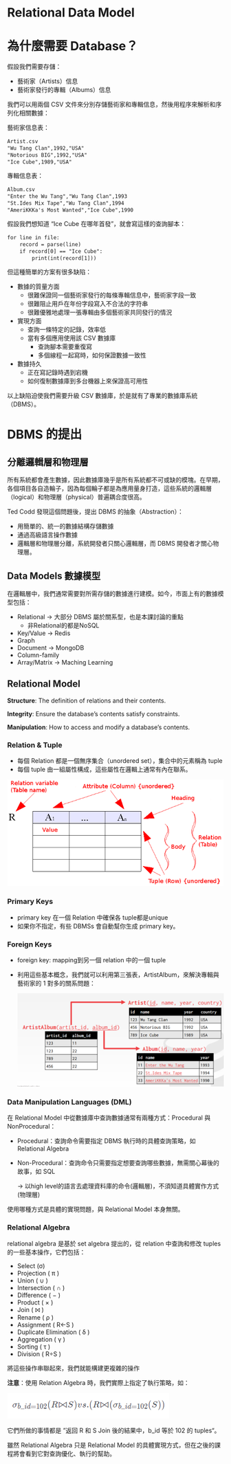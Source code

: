 # Relational Data Model

# 為什麼需要 Database？

假設我們需要存儲：

- 藝術家（Artists）信息
- 藝術家發行的專輯（Albums）信息

我們可以用兩個 CSV 文件來分別存儲藝術家和專輯信息，然後用程序來解析和序列化相關數據：

藝術家信息表：

```
Artist.csv
"Wu Tang Clan",1992,"USA"
"Notorious BIG",1992,"USA"
"Ice Cube",1989,"USA"
```

專輯信息表：

```
Album.csv
"Enter the Wu Tang","Wu Tang Clan",1993
"St.Ides Mix Tape","Wu Tang Clan",1994
"AmeriKKKa's Most Wanted","Ice Cube",1990
```

假設我們想知道 “Ice Cube 在哪年首發”，就會寫這樣的查詢腳本：

```
for line in file:
    record = parse(line)
    if record[0] == "Ice Cube":
        print(int(record[1]))
```

但這種簡單的方案有很多缺陷：

- 數據的質量方面
    - 很難保證同一個藝術家發行的每條專輯信息中，藝術家字段一致
    - 很難阻止用戶在年份字段寫入不合法的字符串
    - 很難優雅地處理一張專輯由多個藝術家共同發行的情況
- 實現方面
    - 查詢一條特定的記錄，效率低
    - 當有多個應用使用該 CSV 數據庫
        - 查詢腳本需要重復寫
        - 多個線程一起寫時，如何保證數據一致性
- 數據持久
    - 正在寫記錄時遇到宕機
    - 如何復制數據庫到多台機器上來保證高可用性

以上缺陷迫使我們需要升級 CSV 數據庫，於是就有了專業的數據庫系統（DBMS）。

# DBMS 的提出

## 分離邏輯層和物理層

所有系統都會產生數據，因此數據庫幾乎是所有系統都不可或缺的模塊。在早期，各個項目各自造輪子，因為每個輪子都是為應用量身打造，這些系統的邏輯層（logical）和物理層（physical）普遍耦合度很高。

Ted Codd 發現這個問題後，提出 DBMS 的抽象（Abstraction）：

- 用簡單的、統一的數據結構存儲數據
- 通過高級語言操作數據
- 邏輯層和物理層分離，系統開發者只關心邏輯層，而 DBMS 開發者才關心物理層。

## Data Models 數據模型

在邏輯層中，我們通常需要對所需存儲的數據進行建模。如今，市面上有的數據模型包括：

- Relational → 大部分 DBMS 屬於關系型，也是本課討論的重點
    - 非Relational的都是NoSQL
- Key/Value → Redis
- Graph
- Document → MongoDB
- Column-family
- Array/Matrix → Maching Learning

## Relational Model

**Structure**: The definition of relations and their contents.

**Integrity**: Ensure the database’s contents satisfy constraints.

**Manipulation**: How to access and modify a database’s contents.

### Relation & Tuple

- 每個 Relation 都是一個無序集合（unordered set），集合中的元素稱為 tuple
- 每個 tuple 由一組屬性構成，這些屬性在邏輯上通常有內在聯系。

![Untitled](Relational%20Data%20Model%2086f9032c6a79448e8b22e8f8059043b7/Untitled.png)

### Primary Keys

- primary key 在一個 Relation 中確保各 tuple都是unique
- 如果你不指定，有些 DBMSs 會自動幫你生成 primary key。

### Foreign Keys

- foreign key: mapping到另一個 relation 中的一個 tuple
- 利用這些基本概念，我們就可以利用第三張表，ArtistAlbum，來解決專輯與藝術家的 1 對多的關系問題：
    
    ![Untitled](Relational%20Data%20Model%2086f9032c6a79448e8b22e8f8059043b7/Untitled%201.png)
    

### Data Manipulation Languages (DML)

在 Relational Model 中從數據庫中查詢數據通常有兩種方式：Procedural 與 NonProcedural：

- Procedural：查詢命令需要指定 DBMS 執行時的具體查詢策略，如 Relational Algebra
- Non-Procedural：查詢命令只需要指定想要查詢哪些數據，無需關心幕後的故事，如 SQL
    
    → 以high level的語言去處理資料庫的命令(邏輯層)，不須知道具體實作方式(物理層)
    

使用哪種方式是具體的實現問題，與 Relational Model 本身無關。

### Relational Algebra

relational algebra 是基於 set algebra 提出的，從 relation 中查詢和修改 tuples 的一些基本操作，它們包括：

- Select  (σ)
- Projection ( π )
- Union ( ∪ )
- Intersection ( ∩ )
- Difference ( − )
- Product ( × )
- Join ( ⨝ )
- Rename ( ρ )
- Assignment ( R←S )
- Duplicate Elimination ( δ )
- Aggregation ( γ )
- Sorting ( τ )
- Division ( R÷S )

將這些操作串聯起來，我們就能構建更複雜的操作

**注意**：使用 Relation Algebra 時，我們實際上指定了執行策略，如：

![Untitled](Relational%20Data%20Model%2086f9032c6a79448e8b22e8f8059043b7/Untitled%202.png)

它們所做的事情都是 ”返回 R 和 S Join 後的結果中，b_id 等於 102 的 tuples“。

雖然 Relational Algebra 只是 Relational Model 的具體實現方式，但在之後的課程將會看到它對查詢優化、執行的幫助。